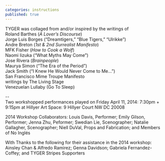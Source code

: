 ```yaml
---
categories: instructions
published: true
---
```


TYGER was collaged from and/or inspired by the writings of
<br>
Roland Barthes (_A Lover’s Discourse_)
<br>
Jorge Luis Borges (“Dreamtigers,” “Blue Tigers,” “Ulrikke”)
<br>
Andre Breton (_1st & 2nd Surrealist Manifesto_)
<br>
MFK Fisher (_How to Cook a Wolf_)
<br>
Naomi Iizuka (“What Myths May Come”)
<br>
Jose Rivera (_Brainpeople_)
<br>
Maurya Simon (“The Era of the Period”)
<br>
Jack Smith (“I Knew He Would Never Come to Me…”)
<br>
San Francisco Mime Troupe Manifesto
<br>
writings by The Living Stage 
<br>
Venezuelan Lullaby (Go To Sleep)

--
<br>
Two workshopped performances played on 
Friday April 11, 2014: 7:30pm + 9:15pm 
at Hillyer Art Space: 9 Hillyer Court NW DC 20008

2014 Workshop Collaborators:
Louis Davis, Performer;
Emily Gilson, Performer;
Jenna Zhu, Peformer;
Swedian Lie, Scenographer;
Natalie Gallagher, Scenographer;
Niell DuVal, Props and Fabrication; and
Members of No Inglés

With Thanks to the following for their assistance in the 2014 workshop:
Ainsley Chan & Alfredo Ramirez;
Genna Davidson;
Gabriela Fernandez-Coffey; and
TYGER Stripes Supporters